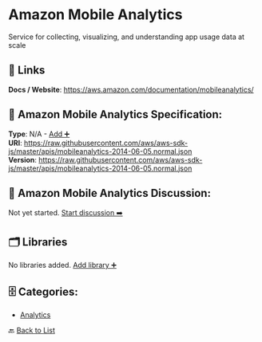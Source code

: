 # Amazon Mobile Analytics

Service for collecting, visualizing, and understanding app usage data at scale

##  🔗 Links
**Docs / Website**: https://aws.amazon.com/documentation/mobileanalytics/

## 🧬 Amazon Mobile Analytics Specification:
**Type**: N/A - [Add ➕](https://github.com/apis-list/apis-list/edit/main/apis.yaml#L712)  
**URI**: https://raw.githubusercontent.com/aws/aws-sdk-js/master/apis/mobileanalytics-2014-06-05.normal.json  
**Version**: https://raw.githubusercontent.com/aws/aws-sdk-js/master/apis/mobileanalytics-2014-06-05.normal.json

## 💬 Amazon Mobile Analytics Discussion:
Not yet started. [Start discussion ➡️](https://github.com/apis-list/apis-list/discussions/new)

## 🗂️ Libraries

No libraries added. [Add library ➕](https://github.com/apis-list/apis-list/edit/main/apis.yaml#L712)    


## 🗄️ Categories:
- [Analytics](https://github.com/apis-list/apis-list#analytics-)

🔙  [Back to List](https://github.com/apis-list/apis-list)
